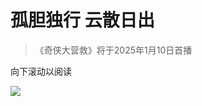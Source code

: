# 孤胆独行 云散日出

> 《奇侠大营救》将于2025年1月10日首播    

向下滚动以阅读

![](https://s1.imagehub.cc/images/2025/01/09/a7f608e02fb0c5b80f1bce08b7c41675.jpg)